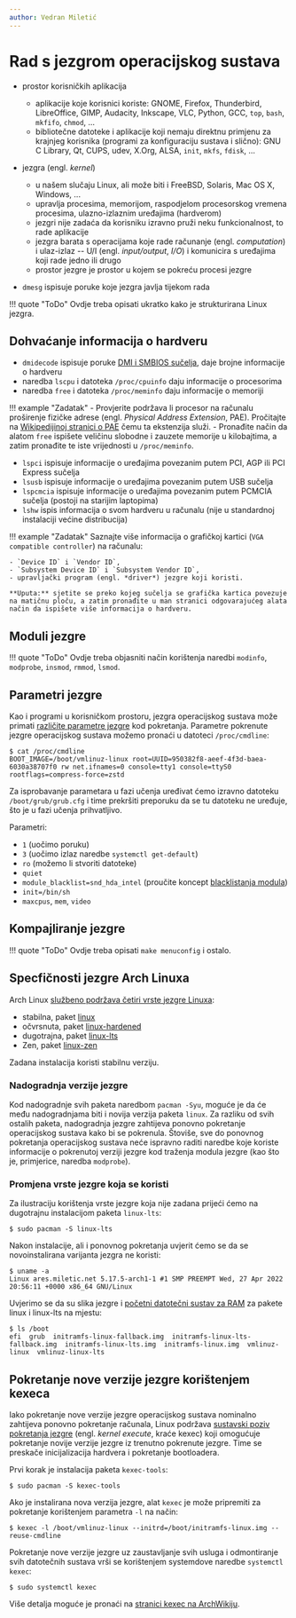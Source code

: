 ```yaml
---
author: Vedran Miletić
---
```


# Rad s jezgrom operacijskog sustava

- prostor korisničkih aplikacija

    - aplikacije koje korisnici koriste: GNOME, Firefox, Thunderbird, LibreOffice, GIMP, Audacity, Inkscape, VLC, Python, GCC, `top`, `bash`, `mkfifo`, `chmod`, ...
    - bibliotečne datoteke i aplikacije koji nemaju direktnu primjenu za krajnjeg korisnika (programi za konfiguraciju sustava i slično): GNU C Library, Qt, CUPS, udev, X.Org, ALSA, `init`, `mkfs`, `fdisk`, ...

- jezgra (engl. *kernel*)

    - u našem slučaju Linux, ali može biti i FreeBSD, Solaris, Mac OS X, Windows, ...
    - upravlja procesima, memorijom, raspodjelom procesorskog vremena procesima, ulazno-izlaznim uređajima (hardverom)
    - jezgri nije zadaća da korisniku izravno pruži neku funkcionalnost, to rade aplikacije
    - jezgra barata s operacijama koje rade računanje (engl. *computation*) i ulaz-izlaz -- U/I (engl. *input/output*, *I/O*) i komunicira s uređajima koji rade jedno ili drugo
    - prostor jezgre je prostor u kojem se pokreću procesi jezgre

- `dmesg` ispisuje poruke koje jezgra javlja tijekom rada

!!! quote "ToDo"
    Ovdje treba opisati ukratko kako je strukturirana Linux jezgra.

## Dohvaćanje informacija o hardveru

- `dmidecode` ispisuje poruke [DMI i SMBIOS sučelja](https://en.wikipedia.org/wiki/SMBIOS), daje brojne informacije o hardveru
- naredba `lscpu` i datoteka `/proc/cpuinfo` daju informacije o procesorima
- naredba `free` i datoteka `/proc/meminfo` daju informacije o memoriji

!!! example "Zadatak"
    - Provjerite podržava li procesor na računalu proširenje fizičke adrese (engl. *Physical Address Extension*, PAE). Pročitajte na [Wikipedijinoj stranici o PAE](https://en.wikipedia.org/wiki/Physical_Address_Extension) čemu ta ekstenzija služi.
    - Pronađite način da alatom `free` ispišete veličinu slobodne i zauzete memorije u kilobajtima, a zatim pronađite te iste vrijednosti u `/proc/meminfo`.

- `lspci` ispisuje informacije o uređajima povezanim putem PCI, AGP ili PCI Express sučelja
- `lsusb` ispisuje informacije o uređajima povezanim putem USB sučelja
- `lspcmcia` ispisuje informacije o uređajima povezanim putem PCMCIA sučelja (postoji na starijim laptopima)
- `lshw` ispis informacija o svom hardveru u računalu (nije u standardnoj instalaciji većine distribucija)

!!! example "Zadatak"
    Saznajte više informacija o grafičkoj kartici (`VGA compatible controller`) na računalu:

    - `Device ID` i `Vendor ID`,
    - `Subsystem Device ID` i `Subsystem Vendor ID`,
    - upravljački program (engl. *driver*) jezgre koji koristi.

    **Uputa:** sjetite se preko kojeg sučelja se grafička kartica povezuje na matičnu ploču, a zatim pronađite u man stranici odgovarajućeg alata način da ispišete više informacija o hardveru.

## Moduli jezgre

!!! quote "ToDo"
    Ovdje treba objasniti način korištenja naredbi `modinfo`, `modprobe`, `insmod`, `rmmod`, `lsmod`.

## Parametri jezgre

Kao i programi u korisničkom prostoru, jezgra operacijskog sustava može primati [različite parametre jezgre](https://wiki.archlinux.org/title/Kernel_parameters) kod pokretanja. Parametre pokrenute jezgre operacijskog sustava možemo pronaći u datoteci `/proc/cmdline`:

``` shell
$ cat /proc/cmdline
BOOT_IMAGE=/boot/vmlinuz-linux root=UUID=950382f8-aeef-4f3d-baea-6030a38707f0 rw net.ifnames=0 console=tty1 console=ttyS0 rootflags=compress-force=zstd
```

Za isprobavanje parametara u fazi učenja uređivat ćemo izravno datoteku `/boot/grub/grub.cfg` i time prekršiti preporuku da se tu datoteku ne uređuje, što je u fazi učenja prihvatljivo.

Parametri:

- `1` (uočimo poruku)
- `3` (uočimo izlaz naredbe `systemctl get-default`)
- `ro` (možemo li stvoriti datoteke)
- `quiet`
- `module_blacklist=snd_hda_intel` (proučite koncept [blacklistanja modula](https://wiki.archlinux.org/title/Kernel_module#Blacklisting))
- `init=/bin/sh`
- `maxcpus`, `mem`, `video`

## Kompajliranje jezgre

!!! quote "ToDo"
    Ovdje treba opisati `make menuconfig` i ostalo.

## Specfičnosti jezgre Arch Linuxa

Arch Linux [službeno podržava četiri vrste jezgre Linuxa](https://wiki.archlinux.org/title/Kernel):

- stabilna, paket [linux](https://archlinux.org/packages/?name=linux)
- očvrsnuta, paket [linux-hardened](https://archlinux.org/packages/?name=linux-hardened)
- dugotrajna, paket [linux-lts](https://archlinux.org/packages/?name=linux-lts)
- Zen, paket [linux-zen](https://archlinux.org/packages/?name=linux-zen)

Zadana instalacija koristi stabilnu verziju.

### Nadogradnja verzije jezgre

Kod nadogradnje svih paketa naredbom `pacman -Syu`, moguće je da će među nadogradnjama biti i novija verzija paketa `linux`. Za razliku od svih ostalih paketa, nadogradnja jezgre zahtijeva ponovno pokretanje operacijskog sustava kako bi se pokrenula. Štoviše, sve do ponovnog pokretanja operacijskog sustava neće ispravno raditi naredbe koje koriste informacije o pokrenutoj verziji jezgre kod traženja modula jezgre (kao što je, primjerice, naredba `modprobe`).

### Promjena vrste jezgre koja se koristi

Za ilustraciju korištenja vrste jezgre koja nije zadana prijeći ćemo na dugotrajnu instalacijom paketa `linux-lts`:

``` shell
$ sudo pacman -S linux-lts
```

Nakon instalacije, ali i ponovnog pokretanja uvjerit ćemo se da se novoinstalirana varijanta jezgra ne koristi:

``` shell
$ uname -a
Linux ares.miletic.net 5.17.5-arch1-1 #1 SMP PREEMPT Wed, 27 Apr 2022 20:56:11 +0000 x86_64 GNU/Linux
```

Uvjerimo se da su slika jezgre i [početni datotečni sustav za RAM](https://wiki.archlinux.org/title/Arch_boot_process#initramfs) za pakete linux i linux-lts na mjestu:

``` shell
$ ls /boot
efi  grub  initramfs-linux-fallback.img  initramfs-linux-lts-fallback.img  initramfs-linux-lts.img  initramfs-linux.img  vmlinuz-linux  vmlinuz-linux-lts
```

## Pokretanje nove verzije jezgre korištenjem kexeca

Iako pokretanje nove verzije jezgre operacijskog sustava nominalno zahtijeva ponovno pokretanje računala, Linux podržava [sustavski poziv pokretanja jezgre](https://en.wikipedia.org/wiki/Kexec) (engl. *kernel execute*, kraće kexec) koji omogućuje pokretanje novije verzije jezgre iz trenutno pokrenute jezgre. Time se preskače inicijalizacija hardvera i pokretanje bootloadera.

Prvi korak je instalacija paketa `kexec-tools`:

``` shell
$ sudo pacman -S kexec-tools
```

Ako je instalirana nova verzija jezgre, alat `kexec` je može pripremiti za pokretanje korištenjem parametra `-l` na način:

``` shell
$ kexec -l /boot/vmlinuz-linux --initrd=/boot/initramfs-linux.img --reuse-cmdline
```

Pokretanje nove verzije jezgre uz zaustavljanje svih usluga i odmontiranje svih datotečnih sustava vrši se korištenjem systemdove naredbe `systemctl kexec`:

``` shell
$ sudo systemctl kexec
```

Više detalja moguće je pronaći na [stranici kexec na ArchWikiju](https://wiki.archlinux.org/title/Kexec).
